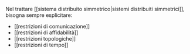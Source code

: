 Nel trattare [[sistema distribuito simmetrico|sistemi distribuiti simmetrici]], bisogna sempre esplicitare:
- [[restrizioni di comunicazione]]
- [[restrizioni di affidabilità]]
- [[restrizioni topologiche]]
- [[restrizioni di tempo]]


